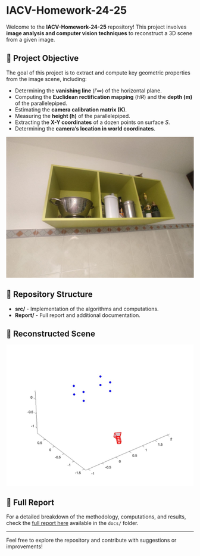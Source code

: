 # IACV-Homework-24-25

Welcome to the **IACV-Homework-24-25** repository! This project involves **image analysis and computer vision techniques** to reconstruct a 3D scene from a given image.

## 📌 Project Objective
The goal of this project is to extract and compute key geometric properties from the image scene, including:
- Determining the **vanishing line** (*l′∞*) of the horizontal plane.
- Computing the **Euclidean rectification mapping** (*HR*) and the **depth (m)** of the parallelepiped.
- Estimating the **camera calibration matrix (K)**.
- Measuring the **height (h)** of the parallelepiped.
- Extracting the **X-Y coordinates** of a dozen points on surface *S*.
- Determining the **camera’s location in world coordinates**.

![alt text](src/data/Look-outCat.jpg)

## 📁 Repository Structure
- **src/** - Implementation of the algorithms and computations.
- **Report/** - Full report and additional documentation.

## 📸 Reconstructed Scene

![alt text](Report/img/3Dscene.jpg)

## 📜 Full Report
For a detailed breakdown of the methodology, computations, and results, check the [full report here](Report/Bardelli-Lorenzo-Reprot.pdf) available in the `docs/` folder.

---
Feel free to explore the repository and contribute with suggestions or improvements!
